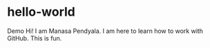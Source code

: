 # hello-world
Demo
Hi! I am Manasa Pendyala.
I am here to learn how to work with GitHub.
This is fun.
